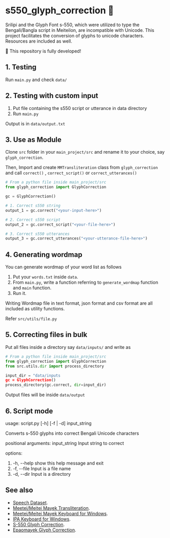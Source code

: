# s550_glyph_correction 🏁

Srilipi and the Glyph Font s-550, which were utilized to type the Bengali/Bangla script in Meiteilon, are incompatible with Unicode. This project facilitates the conversion of glyphs to unicode characters. Resources are included as well.

🏁 This repository is fully developed!

## 1. Testing

Run `main.py` and check `data/`

## 2. Testing with custom input

1. Put file containing the s550 script or utterance in data directory
2. Run `main.py`

Output is in `data/output.txt`

## 3. Use as Module

Clone `src` folder in your `main_project/src` and rename it to your choice, say `glyph_correction`.

Then, Import and create `MMTransliteration` class from `glyph_correction` and call `correct()` , `correct_script()` or `correct_utterances()`

```python
# From a python file inside main_project/src
from glyph_correction import GlyphCorrection

gc = GlyphCorrection()

# 1. Correct s550 string
output_1 = gc.correct("<your-input-here>")

# 2. Correct s550 script
output_2 = gc.correct_script("<your-file-here>")

# 3. Correct s550 utterances
output_3 = gc.correct_utterances("<your-utterance-file-here>")

```

## 4. Generating wordmap

You can generate wordmap of your word list as follows

1. Put your `words.txt` inside `data`.
2. From `main.py`, write a function referring to `generate_wordmap` function and `main` function.
3. Run it.

Writing Wordmap file in text format, json format and csv format are all included as utility functions.

Refer `src/utils/file.py`

## 5. Correcting files in bulk

Put all files inside a directory say `data/inputs/` and write as

```python
# From a python file inside main_project/src
from glyph_correction import GlyphCorrection
from src.utils.dir import process_directory

input_dir = "data/inputs
gc = GlyphCorrection()
process_directory(gc.correct, dir=input_dir)
```

Output files will be inside `data/output`

## 6. Script mode

usage: script.py [-h] [-f | -d] input_string

Converts s-550 glyphs into correct Bengali Unicode characters

positional arguments:
input_string Input string to correct

options:

1. -h, --help show this help message and exit
2. -f, --file Input is a file name
3. -d, --dir Input is a directory

## See also

- [Speech Dataset](https://github.com/hoomexsun/speech_dataset).
- [Meetei/Meitei Mayek Transliteration](https://github.com/hoomexsun/mm_transliteration).
- [Meetei/Meitei Mayek Keyboard for Windows](https://github.com/hoomexsun/mm_keyboard).
- [IPA Keyboard for Windows](https://github.com/hoomexsun/ipa_keyboard).
- [S-550 Glyph Correction](https://github.com/hoomexsun/s550_glyph_correction).
- [Epaomayek Glyph Correction](https://github.com/hoomexsun/epaomayek_glyph_correction).

